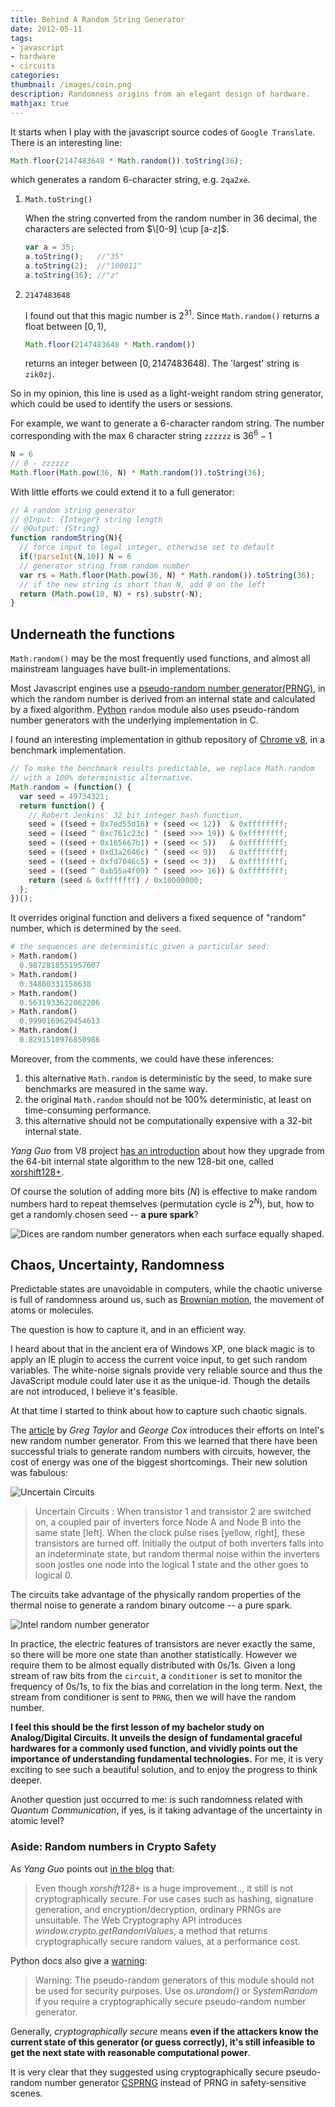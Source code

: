 ```yaml
---
title: Behind A Random String Generator
date: 2012-05-11
tags:
- javascript
- hardware
- circuits
categories:
thumbnail: /images/coin.png
description: Randomness origins from an elegant design of hardware.
mathjax: true
---
```



It starts when I play with the javascript source codes of `Google Translate`. There is an interesting line:

```javascript
Math.floor(2147483648 * Math.random()).toString(36);
```
which generates a random 6-character string, e.g. `2qa2xe`.

1. `Math.toString()`

    When the string converted from the random number in 36 decimal, the characters are selected from $\[0-9] \cup [a-z]$.

    ```javascript
    var a = 35;
    a.toString();   //"35"
    a.toString(2);  //"100011"
    a.toString(36); //"z"
    ```

2. `2147483648`

    I found out that this magic number is $2^{31}$.  Since `Math.random()` returns a float between $[0,1)$,
    ```javascript
    Math.floor(2147483648 * Math.random())
    ```
    returns an integer between $[0, 2147483648)$. The 'largest' string is `zik0zj`.

So in my opinion, this line is used as a light-weight random string generator, which could be used to identify the users or sessions.

For example, we want to generate a 6-character random string.
The number corresponding with the max 6 character string `zzzzzz` is $36^{6} - 1$

```javascript
N = 6
// 0 - zzzzzz
Math.floor(Math.pow(36, N) * Math.random()).toString(36);
```

With little efforts we could extend it to a full generator:

```javascript
// A random string generator
// @Input: {Integer} string length
// @Output: {String}
function randomString(N){
  // force input to legal integer, otherwise set to default
  if(!parseInt(N,10)) N = 6
  // generator string from random number
  var rs = Math.floor(Math.pow(36, N) * Math.random()).toString(36);
  // if the new string is short than N, add 0 on the left
  return (Math.pow(10, N) + rs).substr(-N);
}
```


## Underneath the functions

`Math.random()` may be the most frequently used functions, and almost all mainstream languages have built-in implementations.

Most Javascript engines use a [pseudo-random number generator(PRNG)](https://en.wikipedia.org/wiki/Pseudorandom_number_generator), in which the random number is derived from an internal state and calculated by a fixed algorithm. [Python](https://docs.python.org/2/library/random.html) `random` module also uses pseudo-random number generators with the underlying implementation in C.

I found an interesting implementation in github repository of [Chrome v8](https://github.com/v8/v8/blob/ca6e40d7ba853319c15196fef3f4536c8b3929fe/benchmarks/spinning-balls/v.js), in a benchmark implementation.

```javascript
// To make the benchmark results predictable, we replace Math.random
// with a 100% deterministic alternative.
Math.random = (function() {
  var seed = 49734321;
  return function() {
    // Robert Jenkins' 32 bit integer hash function.
    seed = ((seed + 0x7ed55d16) + (seed << 12))  & 0xffffffff;
    seed = ((seed ^ 0xc761c23c) ^ (seed >>> 19)) & 0xffffffff;
    seed = ((seed + 0x165667b1) + (seed << 5))   & 0xffffffff;
    seed = ((seed + 0xd3a2646c) ^ (seed << 9))   & 0xffffffff;
    seed = ((seed + 0xfd7046c5) + (seed << 3))   & 0xffffffff;
    seed = ((seed ^ 0xb55a4f09) ^ (seed >>> 16)) & 0xffffffff;
    return (seed & 0xfffffff) / 0x10000000;
  };
})();
```

It overrides original function and delivers a fixed sequence of "random" number, which is determined by the `seed`.

```python
# the sequences are deterministic given a particular seed:
> Math.random()
  0.9872818551957607
> Math.random()
  0.34880331158638
> Math.random()
  0.5631933622062206
> Math.random()
  0.9990169629454613
> Math.random()
  0.8291510976850986
```

Moreover, from the comments, we could have these inferences:
1. this alternative `Math.random` is deterministic by the seed, to make sure benchmarks are measured in the same way.
2. the original `Math.random` should not be 100% deterministic, at least on time-consuming performance.
3. this alternative should not be computationally expensive with a 32-bit internal state.

*Yang Guo* from V8 project [has an introduction](https://v8project.blogspot.nl/2015/12/theres-mathrandom-and-then-theres.html) about how they upgrade from  the 64-bit internal state algorithm to the new 128-bit one, called [xorshift128+](http://vigna.di.unimi.it/ftp/papers/xorshiftplus.pdf).

Of course the solution of adding more bits ($N$) is effective to make random numbers hard to repeat themselves (permutation cycle is $2^{N}$), but, how to get a randomly chosen seed -- **a pure spark**?

![Dices are random number generators when each surface equally shaped.](/images/dices.jpg)

## Chaos, Uncertainty, Randomness

Predictable states are unavoidable in computers, while the chaotic universe is full of randomness around us, such as [Brownian motion](https://en.wikipedia.org/wiki/Brownian_motion), the movement of atoms or molecules.

The question is how to capture it, and in an efficient way.

I heard about that in the ancient era of Windows XP, one black magic is to apply an IE plugin to access the current voice input, to get such random variables. The white-noise signals provide very reliable source and thus the JavaScript module could later use it as the unique-id. Though the details are not introduced, I believe it's feasible.

At that time I started to think about how to capture such chaotic signals.

The [article](http://spectrum.ieee.org/computing/hardware/behind-intels-new-randomnumber-generator) by *Greg Taylor* and *George Cox* introduces their efforts on Intel's new random number generator. From this we learned that there have been successful trials to generate random numbers with circuits, however, the cost of energy was one of the biggest shortcomings. Their new solution was fabulous:

![Uncertain Circuits](/images/random-number-transistor2.jpg)

> Uncertain Circuits : When transistor 1 and transistor 2 are switched on, a coupled pair of inverters force Node A and Node B into the same state [left]. When the clock pulse rises [yellow, right], these transistors are turned off. Initially the output of both inverters falls into an indeterminate state, but random thermal noise within the inverters soon jostles one node into the logical 1 state and the other goes to logical 0.

The circuits take advantage of the physically random properties of the thermal noise to generate a random binary outcome -- a pure spark.



![Intel random number generator](/images/intel-random-number-generator.jpg)

In practice, the electric features of transistors are never exactly the same, so there will be more one state than another statistically. However we require them to be almost equally distributed with 0s/1s. Given a long stream of raw bits from the `circuit`, a `conditioner` is set to monitor the frequency of 0s/1s, to fix the bias and correlation in the long term. Next, the stream from conditioner is sent to `PRNG`, then we will have the random number.


**I feel this should be the first lesson of my bachelor study on Analog/Digital Circuits. It unveils the design of fundamental graceful hardwares for a commonly used function, and vividly points out the importance of understanding fundamental technologies.** For me, it is very exciting to see such a beautiful solution, and to enjoy the progress to think deeper.

Another question just occurred to me: is such randomness related with *Quantum Communication*, if yes, is it taking advantage of the uncertainty in atomic level?

### Aside: Random numbers in Crypto Safety

As *Yang Guo* points out [in the blog](https://v8project.blogspot.nl/2015/12/theres-mathrandom-and-then-theres.html) that:

> Even though *xorshift128+* is a huge improvement.., it still is not cryptographically secure. For use cases such as hashing, signature generation, and encryption/decryption, ordinary PRNGs are unsuitable. The Web Cryptography API introduces *window.crypto.getRandomValues*, a method that returns cryptographically secure random values, at a performance cost.

Python docs also give a [warning](https://docs.python.org/2/library/random.html#random.jumpahead):

> Warning: The pseudo-random generators of this module should not be used for security purposes. Use *os.urandom()* or *SystemRandom* if you require a cryptographically secure pseudo-random number generator.

Generally, *cryptographically secure* means **even if the attackers know the current state of this generator (or guess correctly), it's still infeasible to get the next state with reasonable computational power**.

It is very clear that they suggested using cryptographically secure pseudo-random number generator [CSPRNG](https://en.wikipedia.org/wiki/Cryptographically_secure_pseudorandom_number_generator) instead of PRNG in safety-sensitive scenes.
